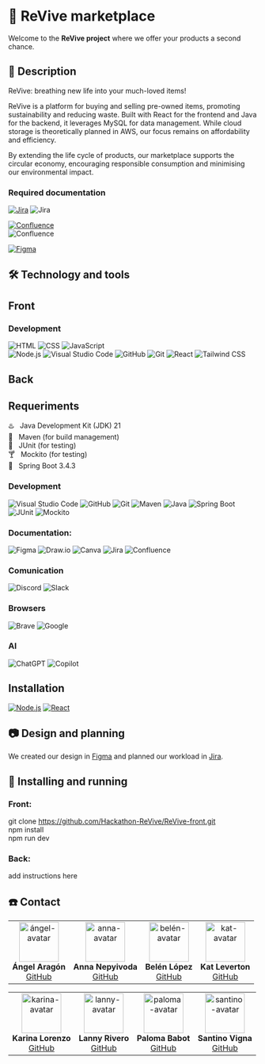 # 🛒 ReVive marketplace 

Welcome to the **ReVive project** where we offer your products a second chance.

## 📌 Description

ReVive: breathing new life into your much-loved items!

ReVive is a platform for buying and selling pre-owned items, promoting sustainability and reducing waste. Built with React for the frontend and Java for the backend, it leverages MySQL for data management. While cloud storage is theoretically planned in AWS, our focus remains on affordability and efficiency.

By extending the life cycle of products, our marketplace supports the circular economy, encouraging responsible consumption and minimising our environmental impact.

### Required documentation

[![Jira](https://img.shields.io/badge/-Jira-0052CC?logo=jira&logoColor=white&style=flat)](https://angelaragondeveloper.atlassian.net/jira/software/projects/RV/list?selectedIssue=RV-14)
![Jira](https://github.com/user-attachments/assets/35da3343-26dc-4527-ab8b-bd8730a910fb)

[![Confluence](https://img.shields.io/badge/-Confluence-172B4D?style=flat&logo=confluence&logoColor=white)](https://angelaragondeveloper.atlassian.net/jira/software/projects/RV/list)\
![Confluence](https://github.com/user-attachments/assets/045ce54d-66e7-428b-b890-2825aa594c82)

[![Figma](https://img.shields.io/badge/-Figma-F24E1E?logo=figma&logoColor=white&style=flat)](https://www.figma.com/design/oNEsfyPxKCFi52GUKrldLP/ReVive?node-id=152-674&p=f&t=2UOfzpTMSZ2IZXeu-0)

## 🛠️ Technology and tools

## Front

### Development
![HTML](https://img.shields.io/badge/-HTML-E34F26?logo=html5&logoColor=white&style=flat) 
![CSS](https://img.shields.io/badge/-CSS-1572B6?logo=css3&logoColor=white&style=flat)
![JavaScript](https://img.shields.io/badge/-JavaScript-F7DF1E?logo=javascript&logoColor=black&style=flat)\
![Node.js](https://img.shields.io/badge/-Node.js-339933?logo=node.js&logoColor=white&style=flat)
![Visual Studio Code](https://img.shields.io/badge/-Visual_Studio_Code-007ACC?logo=visual-studio-code&logoColor=white&style=flat)
![GitHub](https://img.shields.io/badge/-GitHub-181717?logo=github&logoColor=white&style=flat)
![Git](https://img.shields.io/badge/-Git-F05032?logo=git&logoColor=white&style=flat) 
![React](https://img.shields.io/badge/-React-61DAFB?logo=react&logoColor=black&style=flat)
![Tailwind CSS](https://img.shields.io/badge/-Tailwind%20CSS-06B6D4?logo=tailwindcss&logoColor=white&style=flat)  

## Back

## Requeriments
♨️ &nbsp; Java Development Kit (JDK) 21\
🌱 &nbsp; Maven (for build management)\
🧪 &nbsp; JUnit (for testing)\
🍸 &nbsp; Mockito (for testing)\
🍃 &nbsp; Spring Boot 3.4.3

### Development
![Visual Studio Code](https://img.shields.io/badge/-Visual_Studio_Code-007ACC?logo=visual-studio-code&logoColor=white&style=flat)
![GitHub](https://img.shields.io/badge/-GitHub-181717?logo=github&logoColor=white&style=flat)
![Git](https://img.shields.io/badge/-Git-F05032?logo=git&logoColor=white&style=flat) 
![Maven](https://img.shields.io/badge/-Maven-C71A36?logo=apache-maven&logoColor=white&style=flat)
![Java](https://img.shields.io/badge/-Java-007396?logo=java&logoColor=white&style=flat)
![Spring Boot](https://img.shields.io/badge/-Spring%20Boot-6DB33F?style=flat&logo=springboot&logoColor=white)
![JUnit](https://img.shields.io/badge/-JUnit-25A162?style=flat&logo=junit5&logoColor=white)
![Mockito](https://img.shields.io/badge/-Mockito-48C9B0?style=flat&logo=java&logoColor=white)

 ### Documentation:
![Figma](https://img.shields.io/badge/-Figma-F24E1E?logo=figma&logoColor=white&style=flat)
![Draw.io](https://img.shields.io/badge/-Draw.io-F08705?style=flat&logo=diagrams.net&logoColor=white)
![Canva](https://img.shields.io/badge/-Canva-00C4CC?logo=canva&logoColor=white&style=flat)
![Jira](https://img.shields.io/badge/-Jira-0052CC?logo=jira&logoColor=white&style=flat)
![Confluence](https://img.shields.io/badge/-Confluence-172B4D?style=flat&logo=confluence&logoColor=white)

 ### Comunication
![Discord](https://img.shields.io/badge/-Discord-5865F2?logo=discord&logoColor=white&style=flat)
![Slack](https://img.shields.io/badge/-Slack-4A154B?logo=slack&logoColor=white&style=flat)

### Browsers
![Brave](https://img.shields.io/badge/-Brave-FB542B?logo=brave&logoColor=white&style=flat)
![Google](https://img.shields.io/badge/-Google-4285F4?logo=google&logoColor=white&style=flat)

### AI
![ChatGPT](https://img.shields.io/badge/-ChatGPT-10A37F?logo=openai&logoColor=white&style=flat)
![Copilot](https://img.shields.io/badge/-Copilot-0078D4?style=flat&logo=microsoft&logoColor=white)
  
## Installation 
[![Node.js](https://img.shields.io/badge/-Node.js-339933?logo=node.js&logoColor=white&style=flat)](https://nodejs.org/en/download)
[![React](https://img.shields.io/badge/-React-61DAFB?logo=react&logoColor=black&style=flat)](https://es.react.dev/)



## 📷 Design and planning
We created our design in [Figma](https://www.figma.com/design/oNEsfyPxKCFi52GUKrldLP/ReVive?node-id=152-674&p=f&m=dev) and planned our workload in [Jira](https://angelaragondeveloper.atlassian.net/jira/software/projects/RV/boards/36).

## 🚀 Installing and running

### Front:
git clone https://github.com/Hackathon-ReVive/ReVive-front.git \
npm install\
npm run dev

### Back:
add instructions here

## ☎️ Contact

<table style="border-collapse: collapse; border: none;">
    <tr>
        <td align="center" style="border: none;">
            <img src="https://github.com/user-attachments/assets/6954c7ca-2208-45b8-b179-520426923ce6" alt="ángel-avatar" width="80">
            <br><b>Ángel Aragón</b>
            <br>
            <a href="https://github.com/Algol95/">GitHub</a>
        </td>
        <td align="center" style="border: none;">
            <img src="https://github.com/user-attachments/assets/5b8e0935-810d-4762-8959-43364b36d8df" alt="anna-avatar" width="80">
            <br><b>Anna Nepyivoda</b>
            <br>
            <a href="https://github.com/NepyAnna/">GitHub</a>
        </td>
        <td align="center" style="border: none;">
            <img src="https://github.com/user-attachments/assets/5b8e0935-810d-4762-8959-43364b36d8df" alt="belén-avatar" width="80">
            <br><b>Belén López</b>
            <br>
            <a href="https://github.com/b6l6n/">GitHub</a>
        </td>
        <td align="center" style="border: none;">
            <img src="https://github.com/user-attachments/assets/1bd7586d-bcf1-4692-b0e1-f0937c78e1d8" alt="kat-avatar" width="80">
            <br><b>Kat Leverton</b>
            <br>
            <a href="https://github.com/Kat-lev/">GitHub</a>
        </td>
    </tr>
</table>
<table>
    <tr>
        <td align="center" style="border: none;">
            <img src="https://github.com/user-attachments/assets/dce5e5af-a2d4-43e8-920c-6e1ede8fd234" alt="karina-avatar" width="80">
            <br><b>Karina Lorenzo</b>
            <br>
            <a href="https://github.com/karinalorenzo/">GitHub</a>
        </td>
        <td align="center" style="border: none;">
            <img src="https://github.com/user-attachments/assets/5b8e0935-810d-4762-8959-43364b36d8df" alt="lanny-avatar" width="80">
            <br><b>Lanny Rivero</b>
            <br>
            <a href="https://github.com/LannyRivero/">GitHub</a>
        </td>
        <td align="center" style="border: none;">
            <img src="https://github.com/user-attachments/assets/9e77f4f3-88e1-47c5-8908-d2cb5d192621" alt="paloma-avatar" width="80">
            <br><b>Paloma Babot</b>
            <br>
            <a href="https://github.com/Uxoa/">GitHub</a>
        </td>
        <td align="center" style="border: none;">
            <img src="https://github.com/user-attachments/assets/a0f45b97-d962-4663-8527-205ace29e7c5" alt="santino-avatar" width="80">
            <br><b>Santino Vigna</b>
            <br>
            <a href="https://github.com/SantiVigna/">GitHub</a>
        </td>
    </tr>
</table>
